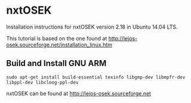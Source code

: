 # nxtOSEK

Installation instructions for nxtOSEK version 2.18 in Ubuntu 14.04 LTS.

This tutorial is based on the one found at http://lejos-osek.sourceforge.net/installation_linux.htm

## Build and Install GNU ARM

`sudo apt-get install build-essential texinfo libgmp-dev libmpfr-dev libppl-dev libcloog-ppl-dev`

nxtOSEK can be found at http://lejos-osek.sourceforge.net

